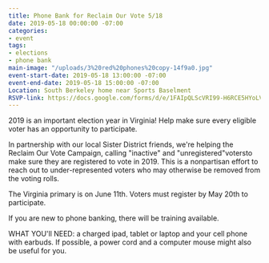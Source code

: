 ```yaml
---
title: Phone Bank for Reclaim Our Vote 5/18
date: 2019-05-18 00:00:00 -07:00
categories:
- event
tags:
- elections
- phone bank
main-image: "/uploads/3%20red%20phones%20copy-14f9a0.jpg"
event-start-date: 2019-05-18 13:00:00 -07:00
event-end-date: 2019-05-18 15:00:00 -07:00
Location: South Berkeley home near Sports Baselment
RSVP-link: https://docs.google.com/forms/d/e/1FAIpQLScVRI99-H6RCE5HYoLVgCWb-WbfhiMsgNOr10K1jWTFOHNL-w/viewform
---
```


2019 is an important election year in Virginia! Help make sure every eligible voter has an opportunity to participate. 

In partnership with our local Sister District friends, we're helping the Reclaim Our Vote Campaign, calling "inactive" and "unregistered"votersto make sure they are registered to vote in 2019.  This is a nonpartisan effort to reach out to under-represented voters who may otherwise be removed from the voting rolls. 

The Virginia primary is on June 11th. Voters must register by May 20th to participate. 

If you are new to phone banking, there will be training available. 

WHAT YOU'll NEED: a charged ipad, tablet or laptop and your cell phone with earbuds.  If possible, a power cord and a computer mouse might also be useful for you.




